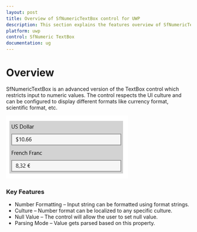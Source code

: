 ```yaml
---
layout: post
title: Overview of SfNumericTextBox control for UWP
description: This section explains the features overview of SfNumericTextBox control for UWP.
platform: uwp
control: SfNumeric TextBox
documentation: ug
---
```


# Overview

SfNumericTextBox is an advanced version of the TextBox control which restricts input to numeric values. The control respects the UI culture and can be configured to display different formats like currency format, scientific format, etc.



![](Overview_images/Overview_img1.png)



### Key Features

* Number Formatting – Input string can be formatted using format strings. 
* Culture – Number format can be localized to any specific culture.
* Null Value – The control will allow the user to set null value.
* Parsing Mode – Value gets parsed based on this property.
